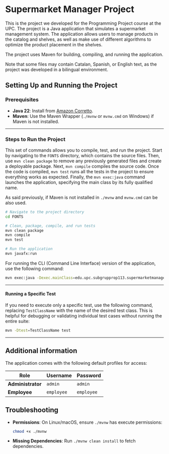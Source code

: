 # Supermarket Manager Project

This is the project we developed for the Programming Project course at the UPC. The project is a Java application that simulates a supermarket management system. The application allows users to manage products in the catalog and shelves, as well as make use of different algorithms to optimize the product placement in the shelves.

The project uses Maven for building, compiling, and running the application.

Note that some files may contain Catalan, Spanish, or English text, as the project was developed in a bilingual environment.

## Setting Up and Running the Project

### Prerequisites

-   **Java 22**: Install from [Amazon Corretto](https://aws.amazon.com/corretto/).
-   **Maven**: Use the Maven Wrapper (`./mvnw` or `mvnw.cmd` on Windows) if Maven is not installed.

---

### Steps to Run the Project

This set of commands allows you to compile, test, and run the project. Start by navigating to
the `FONTS` directory, which contains the source files. Then, use `mvn clean package` to remove any
previously generated files and create a deployable package. Next, `mvn compile` compiles the source
code. Once the code is compiled, `mvn test` runs all the tests in the project to ensure everything
works as expected. Finally, the `mvn exec:java` command launches the application, specifying the
main class by its fully qualified name.

As said previously, if Maven is not installed in `./mvnw` and `mvnw.cmd` can be also used.

```bash
# Navigate to the project directory
cd FONTS

# Clean, package, compile, and run tests
mvn clean package
mvn compile
mvn test

# Run the application
mvn javafx:run
```

For running the CLI (Command Line Interface) version of the application, use the following command:

```bash
mvn exec:java -Dexec.mainClass=edu.upc.subgrupprop113.supermarketmanager.DomainControllerDriver
```

---

#### Running a Specific Test

If you need to execute only a specific test, use the following command, replacing `TestClassName`
with the name of the desired test class. This is helpful for debugging or validating individual
test cases without running the entire suite:

```bash
mvn -Dtest=TestClassName test
```

---

## Additional information

The application comes with the following default profiles for access:

| Role              | Username   | Password   |
| ----------------- | ---------- | ---------- |
| **Administrator** | `admin`    | `admin`    |
| **Employee**      | `employee` | `employee` |

## Troubleshooting

-   **Permissions**: On Linux/macOS, ensure `./mvnw` has execute permissions:
    ```bash
    chmod +x ./mvnw
    ```
-   **Missing Dependencies**: Run `./mvnw clean install` to fetch dependencies.

